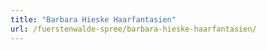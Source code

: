 ```yaml
---
title: "Barbara Hieske Haarfantasien"
url: /fuerstenwalde-spree/barbara-hieske-haarfantasien/
---
```


